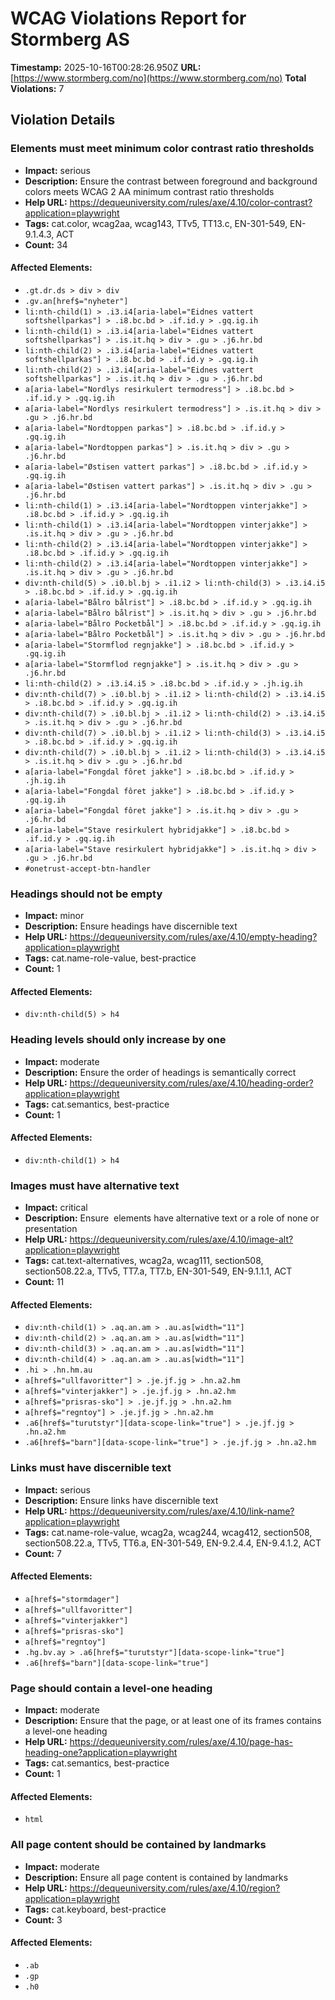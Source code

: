 # WCAG Violations Report for Stormberg AS

**Timestamp:** 2025-10-16T00:28:26.950Z
**URL:** [https://www.stormberg.com/no](https://www.stormberg.com/no)
**Total Violations:** 7

## Violation Details

### Elements must meet minimum color contrast ratio thresholds

- **Impact:** serious
- **Description:** Ensure the contrast between foreground and background colors meets WCAG 2 AA minimum contrast ratio thresholds
- **Help URL:** https://dequeuniversity.com/rules/axe/4.10/color-contrast?application=playwright
- **Tags:** cat.color, wcag2aa, wcag143, TTv5, TT13.c, EN-301-549, EN-9.1.4.3, ACT
- **Count:** 34

#### Affected Elements:

- `.gt.dr.ds > div > div`
- `.gv.an[href$="nyheter"]`
- `li:nth-child(1) > .i3.i4[aria-label="Eidnes vattert softshellparkas"] > .i8.bc.bd > .if.id.y > .gq.ig.ih`
- `li:nth-child(1) > .i3.i4[aria-label="Eidnes vattert softshellparkas"] > .is.it.hq > div > .gu > .j6.hr.bd`
- `li:nth-child(2) > .i3.i4[aria-label="Eidnes vattert softshellparkas"] > .i8.bc.bd > .if.id.y > .gq.ig.ih`
- `li:nth-child(2) > .i3.i4[aria-label="Eidnes vattert softshellparkas"] > .is.it.hq > div > .gu > .j6.hr.bd`
- `a[aria-label="Nordlys resirkulert termodress"] > .i8.bc.bd > .if.id.y > .gq.ig.ih`
- `a[aria-label="Nordlys resirkulert termodress"] > .is.it.hq > div > .gu > .j6.hr.bd`
- `a[aria-label="Nordtoppen parkas"] > .i8.bc.bd > .if.id.y > .gq.ig.ih`
- `a[aria-label="Nordtoppen parkas"] > .is.it.hq > div > .gu > .j6.hr.bd`
- `a[aria-label="Østisen vattert parkas"] > .i8.bc.bd > .if.id.y > .gq.ig.ih`
- `a[aria-label="Østisen vattert parkas"] > .is.it.hq > div > .gu > .j6.hr.bd`
- `li:nth-child(1) > .i3.i4[aria-label="Nordtoppen vinterjakke"] > .i8.bc.bd > .if.id.y > .gq.ig.ih`
- `li:nth-child(1) > .i3.i4[aria-label="Nordtoppen vinterjakke"] > .is.it.hq > div > .gu > .j6.hr.bd`
- `li:nth-child(2) > .i3.i4[aria-label="Nordtoppen vinterjakke"] > .i8.bc.bd > .if.id.y > .gq.ig.ih`
- `li:nth-child(2) > .i3.i4[aria-label="Nordtoppen vinterjakke"] > .is.it.hq > div > .gu > .j6.hr.bd`
- `div:nth-child(5) > .i0.bl.bj > .i1.i2 > li:nth-child(3) > .i3.i4.i5 > .i8.bc.bd > .if.id.y > .gq.ig.ih`
- `a[aria-label="Bålro bålrist"] > .i8.bc.bd > .if.id.y > .gq.ig.ih`
- `a[aria-label="Bålro bålrist"] > .is.it.hq > div > .gu > .j6.hr.bd`
- `a[aria-label="Bålro Pocketbål"] > .i8.bc.bd > .if.id.y > .gq.ig.ih`
- `a[aria-label="Bålro Pocketbål"] > .is.it.hq > div > .gu > .j6.hr.bd`
- `a[aria-label="Stormflod regnjakke"] > .i8.bc.bd > .if.id.y > .gq.ig.ih`
- `a[aria-label="Stormflod regnjakke"] > .is.it.hq > div > .gu > .j6.hr.bd`
- `li:nth-child(2) > .i3.i4.i5 > .i8.bc.bd > .if.id.y > .jh.ig.ih`
- `div:nth-child(7) > .i0.bl.bj > .i1.i2 > li:nth-child(2) > .i3.i4.i5 > .i8.bc.bd > .if.id.y > .gq.ig.ih`
- `div:nth-child(7) > .i0.bl.bj > .i1.i2 > li:nth-child(2) > .i3.i4.i5 > .is.it.hq > div > .gu > .j6.hr.bd`
- `div:nth-child(7) > .i0.bl.bj > .i1.i2 > li:nth-child(3) > .i3.i4.i5 > .i8.bc.bd > .if.id.y > .gq.ig.ih`
- `div:nth-child(7) > .i0.bl.bj > .i1.i2 > li:nth-child(3) > .i3.i4.i5 > .is.it.hq > div > .gu > .j6.hr.bd`
- `a[aria-label="Fongdal fôret jakke"] > .i8.bc.bd > .if.id.y > .jh.ig.ih`
- `a[aria-label="Fongdal fôret jakke"] > .i8.bc.bd > .if.id.y > .gq.ig.ih`
- `a[aria-label="Fongdal fôret jakke"] > .is.it.hq > div > .gu > .j6.hr.bd`
- `a[aria-label="Stave resirkulert hybridjakke"] > .i8.bc.bd > .if.id.y > .gq.ig.ih`
- `a[aria-label="Stave resirkulert hybridjakke"] > .is.it.hq > div > .gu > .j6.hr.bd`
- `#onetrust-accept-btn-handler`

### Headings should not be empty

- **Impact:** minor
- **Description:** Ensure headings have discernible text
- **Help URL:** https://dequeuniversity.com/rules/axe/4.10/empty-heading?application=playwright
- **Tags:** cat.name-role-value, best-practice
- **Count:** 1

#### Affected Elements:

- `div:nth-child(5) > h4`

### Heading levels should only increase by one

- **Impact:** moderate
- **Description:** Ensure the order of headings is semantically correct
- **Help URL:** https://dequeuniversity.com/rules/axe/4.10/heading-order?application=playwright
- **Tags:** cat.semantics, best-practice
- **Count:** 1

#### Affected Elements:

- `div:nth-child(1) > h4`

### Images must have alternative text

- **Impact:** critical
- **Description:** Ensure <img> elements have alternative text or a role of none or presentation
- **Help URL:** https://dequeuniversity.com/rules/axe/4.10/image-alt?application=playwright
- **Tags:** cat.text-alternatives, wcag2a, wcag111, section508, section508.22.a, TTv5, TT7.a, TT7.b, EN-301-549, EN-9.1.1.1, ACT
- **Count:** 11

#### Affected Elements:

- `div:nth-child(1) > .aq.an.am > .au.as[width="11"]`
- `div:nth-child(2) > .aq.an.am > .au.as[width="11"]`
- `div:nth-child(3) > .aq.an.am > .au.as[width="11"]`
- `div:nth-child(4) > .aq.an.am > .au.as[width="11"]`
- `.hi > .hn.hm.au`
- `a[href$="ullfavoritter"] > .je.jf.jg > .hn.a2.hm`
- `a[href$="vinterjakker"] > .je.jf.jg > .hn.a2.hm`
- `a[href$="prisras-sko"] > .je.jf.jg > .hn.a2.hm`
- `a[href$="regntoy"] > .je.jf.jg > .hn.a2.hm`
- `.a6[href$="turutstyr"][data-scope-link="true"] > .je.jf.jg > .hn.a2.hm`
- `.a6[href$="barn"][data-scope-link="true"] > .je.jf.jg > .hn.a2.hm`

### Links must have discernible text

- **Impact:** serious
- **Description:** Ensure links have discernible text
- **Help URL:** https://dequeuniversity.com/rules/axe/4.10/link-name?application=playwright
- **Tags:** cat.name-role-value, wcag2a, wcag244, wcag412, section508, section508.22.a, TTv5, TT6.a, EN-301-549, EN-9.2.4.4, EN-9.4.1.2, ACT
- **Count:** 7

#### Affected Elements:

- `a[href$="stormdager"]`
- `a[href$="ullfavoritter"]`
- `a[href$="vinterjakker"]`
- `a[href$="prisras-sko"]`
- `a[href$="regntoy"]`
- `.hg.bv.ay > .a6[href$="turutstyr"][data-scope-link="true"]`
- `.a6[href$="barn"][data-scope-link="true"]`

### Page should contain a level-one heading

- **Impact:** moderate
- **Description:** Ensure that the page, or at least one of its frames contains a level-one heading
- **Help URL:** https://dequeuniversity.com/rules/axe/4.10/page-has-heading-one?application=playwright
- **Tags:** cat.semantics, best-practice
- **Count:** 1

#### Affected Elements:

- `html`

### All page content should be contained by landmarks

- **Impact:** moderate
- **Description:** Ensure all page content is contained by landmarks
- **Help URL:** https://dequeuniversity.com/rules/axe/4.10/region?application=playwright
- **Tags:** cat.keyboard, best-practice
- **Count:** 3

#### Affected Elements:

- `.ab`
- `.gp`
- `.h0`
